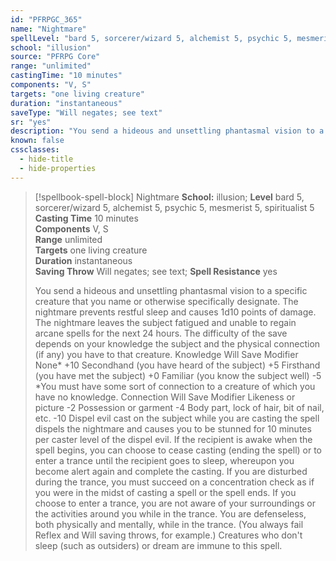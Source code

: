 ```yaml
---
id: "PFRPGC_365"
name: "Nightmare"
spellLevel: "bard 5, sorcerer/wizard 5, alchemist 5, psychic 5, mesmerist 5, spiritualist 5"
school: "illusion"
source: "PFRPG Core"
range: "unlimited"
castingTime: "10 minutes"
components: "V, S"
targets: "one living creature"
duration: "instantaneous"
saveType: "Will negates; see text"
sr: "yes"
description: "You send a hideous and unsettling phantasmal vision to a specific creature that you name or otherwise specifically designate. The nightmare prevents restful sleep and causes 1d10 points of damage. The nightmare leaves the subject fatigued and unable to regain arcane spells for the next 24 hours. The difficulty of the save depends on your knowledge the subject and the physical connection (if any) you have to that creature. Knowledge Will Save Modifier None* +10 Secondhand (you have heard of the subject) +5 Firsthand (you have met the subject) +0 Familiar (you know the subject well) -5 *You must have some sort of connection to a creature of which you have no knowledge. Connection Will Save Modifier Likeness or picture -2 Possession or garment -4 Body part, lock of hair, bit of nail, etc. -10 Dispel evil cast on the subject while you are casting the spell dispels the nightmare and causes you to be stunned for 10 minutes per caster level of the dispel evil. If the recipient is awake when the spell begins, you can choose to cease casting (ending the spell) or to enter a trance until the recipient goes to sleep, whereupon you become alert again and complete the casting. If you are disturbed during the trance, you must succeed on a concentration check as if you were in the midst of casting a spell or the spell ends. If you choose to enter a trance, you are not aware of your surroundings or the activities around you while in the trance. You are defenseless, both physically and mentally, while in the trance. (You always fail Reflex and Will saving throws, for example.) Creatures who don't sleep (such as outsiders) or dream are immune to this spell."
known: false
cssclasses:
  - hide-title
  - hide-properties
---
```


> [!spellbook-spell-block] Nightmare
> **School:** illusion; **Level** bard 5, sorcerer/wizard 5, alchemist 5, psychic 5, mesmerist 5, spiritualist 5
> **Casting Time** 10 minutes  
> **Components** V, S  
> **Range** unlimited  
> **Targets** one living creature  
> **Duration** instantaneous  
> **Saving Throw** Will negates; see text; **Spell Resistance** yes
> 
> You send a hideous and unsettling phantasmal vision to a specific creature that you name or otherwise specifically designate. The nightmare prevents restful sleep and causes 1d10 points of damage. The nightmare leaves the subject fatigued and unable to regain arcane spells for the next 24 hours. The difficulty of the save depends on your knowledge the subject and the physical connection (if any) you have to that creature. Knowledge Will Save Modifier None* +10 Secondhand (you have heard of the subject) +5 Firsthand (you have met the subject) +0 Familiar (you know the subject well) -5 *You must have some sort of connection to a creature of which you have no knowledge. Connection Will Save Modifier Likeness or picture -2 Possession or garment -4 Body part, lock of hair, bit of nail, etc. -10 Dispel evil cast on the subject while you are casting the spell dispels the nightmare and causes you to be stunned for 10 minutes per caster level of the dispel evil. If the recipient is awake when the spell begins, you can choose to cease casting (ending the spell) or to enter a trance until the recipient goes to sleep, whereupon you become alert again and complete the casting. If you are disturbed during the trance, you must succeed on a concentration check as if you were in the midst of casting a spell or the spell ends. If you choose to enter a trance, you are not aware of your surroundings or the activities around you while in the trance. You are defenseless, both physically and mentally, while in the trance. (You always fail Reflex and Will saving throws, for example.) Creatures who don't sleep (such as outsiders) or dream are immune to this spell.